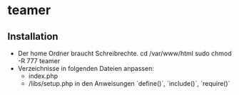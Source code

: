 # teamer
## Installation
* Der home Ordner braucht Schreibrechte.
    cd /var/www/html
    sudo chmod -R 777 teamer
* Verzeichnisse in folgenden Dateien anpassen:
  * index.php
  * /libs/setup.php
  in den Anweisungen ´define()´, ´include()´, ´require()´
